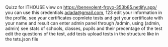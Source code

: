 Quizz for ITHOUSE
 view on https://benevolent-froyo-353b85.netlify.app/
 you can use this credentials adada@gmail.com, 123
 edit your information in the profile, see your certificates
 copmlete tests and get your certificate with your name and result
 can enter admin panel through /admin, using (admin, admin)
 see stats of schools, classes, pupils and their precentage of the test
 edit the questions of the test, add tests
 upload tests in the structure like in the tets.json file
 

